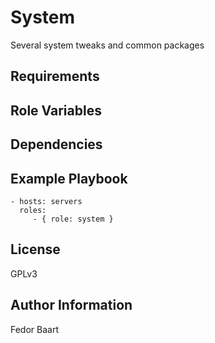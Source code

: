 System
========

Several system tweaks and common packages

Requirements
------------


Role Variables
--------------


Dependencies
------------



Example Playbook
-------------------------

    - hosts: servers
      roles:
         - { role: system }

License
-------

GPLv3

Author Information
------------------

Fedor Baart
